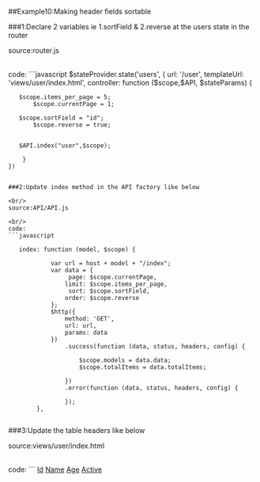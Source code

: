 ##Example10:Making header fields sortable

###1:Declare 2 variables ie  1.sortField & 2.reverse  at the users state in the router


source:router.js

<br/>
code:
```javascript
      $stateProvider.state('users', {
        url: '/user',
        templateUrl: 'views/user/index.html',
        controller: function ($scope,$API, $stateParams) {
	  
	   $scope.items_per_page = 5;
           $scope.currentPage = 1;
	   
	   $scope.sortField = "id";
           $scope.reverse = true;
	    
	    
	   $API.index("user",$scope);
        
        }
    })

```

###2:Update index method in the API factory like below

<br/>
source:API/API.js

<br/>
code:
```javascript
  
   index: function (model, $scope) {
           
            var url = host + model + "/index";
            var data = {
                 page: $scope.currentPage,
                limit: $scope.items_per_page,
                 sort: $scope.sortField,
                order: $scope.reverse
            };
            $http({
                method: 'GET',
                url: url,
                params: data
            })
                .success(function (data, status, headers, config) {
                   
                    $scope.models = data.data;
                    $scope.totalItems = data.totalItems;
                  
                })
                .error(function (data, status, headers, config) {
                  
                });
        },
  
```

###3:Update the table headers like below

source:views/user/index.html

<br/>
code:
```
  <th>
      <a href="" ng-click="sortField='id';reverse=!reverse;index();">Id</a>
  </th>
  <th>
      <a href="" ng-click="sortField='name';reverse=!reverse;index();">Name</a>
  </th>
  <th>
      <a href="" ng-click="sortField='age'; reverse=!reverse;index();">Age</a>
  </th>
  <th>
      <a href="" ng-click="sortField='active';reverse=!reverse;index();">Active</a>
  </th>

```